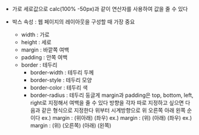 - 가로 세로값으로 calc(100% -50px)과 같이 연산자를 사용하여 값을 줄 수 있다

- 박스 속성 : 웹 페이지의 레이아웃을 구성할 때 가장 중요
	- width : 가로
	- height : 세로
	- margin : 바깥쪽 여백
	- padding : 안쪽 여백
	- border : 테두리
		- border-width : 테두리 두께
		- border-style : 테두리 모양
		- border-color : 테두리 색
		- border-radius : 테두리 둥글게
	margin과 padding은 top, bottom, left, right로 지정해서 여백을 줄 수 있다
	방향을 각자 따로 지정하고 싶으면 다음과 같은 형식으로 지정한다
	위부터 시계방향으로 위 오른쪽 아래 왼쪽 순이다
	ex.) margin : (위아래) (좌우)
	ex.) margin : (위) (아래) (좌우)
	ex.) margin : (위) (오른쪽) (아래) (왼쪽)